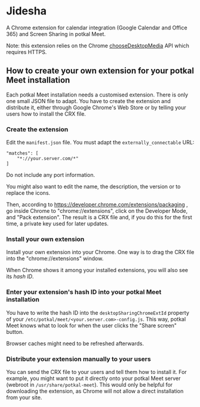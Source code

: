 Jidesha
=======

A Chrome extension for calendar integration (Google Calendar and Office 365) and Screen Sharing in potkal Meet.

Note: this extension relies on the Chrome [chooseDesktopMedia](https://developer.chrome.com/extensions/desktopCapture) API which requires HTTPS.

## How to create your own extension for your potkal Meet installation

Each potkal Meet installation needs a customised extension.
There is only one small JSON file to adapt. You have
to create the extension and distribute it, either through
Google Chrome's Web Store or by telling your users how to
install the CRX file.

### Create the extension

Edit the `manifest.json` file. You must adapt the `externally_connectable`
URL:

    "matches": [
        "*://your.server.com/*"
    ]

Do not include any port information.

You might also want to edit the name, the description, the version or
to replace the icons.

Then, according to https://developer.chrome.com/extensions/packaging ,
go inside Chrome to "chrome://extensions", click on the Developer Mode,
and "Pack extension". The result is a CRX file and, if you do this for
the first time, a private key used for later updates.

### Install your own extension

Install your own extension into your Chrome. One way is to drag the
CRX file into the "chrome://extensions" window.

When Chrome shows it among your installed extensions,
you will also see its *hash ID*.

### Enter your extension's hash ID into your potkal Meet installation 

You have to write the hash ID into the `desktopSharingChromeExtId`
property of your `/etc/potkal/meet/<your.server.com>-config.js`.
This way, potkal Meet knows what to look for when the user clicks
the "Share screen" button.

Browser caches might need to be refreshed afterwards.

### Distribute your extension manually to your users

You can send the CRX file to your users and tell them how to
install it. For example, you might want to put it
directly onto your potkal Meet server (webroot in `/usr/share/potkal-meet`).
This would only be helpful for downloading the extension, as
Chrome will not allow a direct installation from your site.
